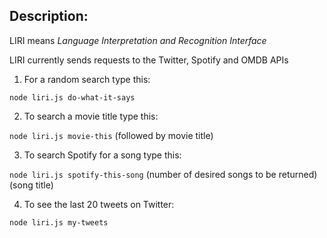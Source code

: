## Description: 

LIRI means *Language Interpretation and Recognition Interface*

LIRI currently sends requests to the Twitter, Spotify and OMDB APIs

1. For a random search type this: 

`node liri.js do-what-it-says`

2. To search a movie title type this: 

`node liri.js movie-this` (followed by movie title) 

3. To search Spotify for a song type this: 

`node liri.js spotify-this-song` (number of desired songs to be returned) (song title)

4. To see the last 20 tweets on Twitter: 

`node liri.js my-tweets`

